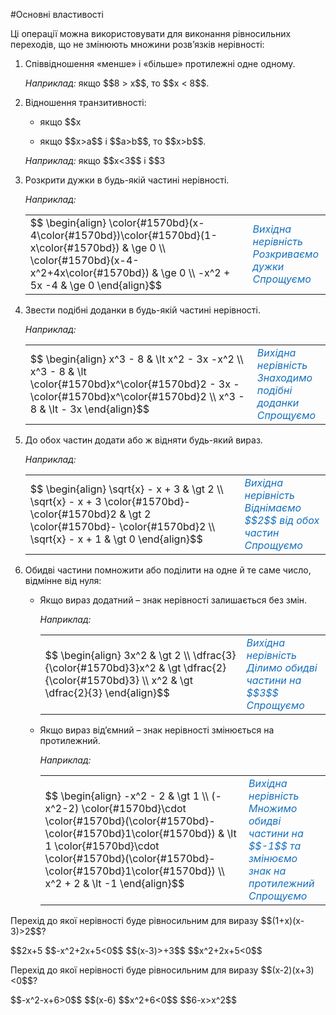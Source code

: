 #Основні властивості

<p>Ці операції можна використовувати для виконання рівносильних переходів, що не змінюють множини розв’язків нерівності:</p>

<ol>
<li><p>Співвідношення «менше» і «більше» протилежні одне одному.</p>
<p><i>Наприклад:</i> якщо $$8 > x$$, то $$x < 8$$.</p></li>
<li><p>Відношення транзитивності:</p>
<ul>
<li><p>якщо $$x<a$$ і $$a<b$$, то $$x<b$$;</p></li>
<li><p>якщо $$x>a$$ і $$a>b$$, то $$x>b$$.</p></li>
</ul>
<p><i>Наприклад:</i> якщо $$x<3$$ і $$3<y$$, то $$x<y$$.</p></li>
<li><p>Розкрити дужки в будь-якій частині нерівності.</p>
<p><i>Наприклад:</i></p></li>

<table style="border: none;" class="none" cellpadding=4>
<tr>
<td>$$
    \begin{align}
        \color{#1570bd}(x-4\color{#1570bd})\color{#1570bd}(1-x\color{#1570bd}) & \ge 0 \\
        \color{#1570bd}(x-4-x^2+4x\color{#1570bd}) & \ge 0 \\
        -x^2 + 5x -4 & \ge 0
    \end{align}$$</td>
<td><font color="1570bd"><i>Вихідна нерівність<br>Розкриваємо дужки<br>Спрощуємо</i></font></td>
</tr>
</table>

<li><p>Звести подібні доданки в будь-якій частині нерівності.</p></li>
<p><i>Наприклад:</i></p></li>

<table style="border: none;" class="none" cellpadding=4>
<tr>
<td rowspan="3">$$
    \begin{align}
        x^3 - 8 & \lt x^2 - 3x -x^2 \\
        x^3 - 8 & \lt \color{#1570bd}x^\color{#1570bd}2 - 3x - \color{#1570bd}x^\color{#1570bd}2 \\
        x^3 - 8 & \lt - 3x
    \end{align}$$</td>
<td><font color="1570bd"><i>Вихідна нерівність<br>Знаходимо подібні доданки<br>Спрощуємо</i></font></td>
</tr>
</table>

<li><p>До обох частин додати або ж відняти будь-який вираз.</p></li>

<p><i>Наприклад:</i></p></li>

<table style="border: none;" class="none" cellpadding=4>
<tr>
<td rowspan="3">$$
    \begin{align}
        \sqrt{x} - x + 3 & \gt 2 \\
        \sqrt{x} - x + 3 \color{#1570bd}- \color{#1570bd}2 & \gt 2 \color{#1570bd}- \color{#1570bd}2 \\
        \sqrt{x} - x + 1 & \gt 0
    \end{align}$$</td>
<td><font color="1570bd"><i>Вихідна нерівність<br>Віднімаємо $$2$$ від обох частин<br>Спрощуємо</i></font></td>
</tr>
</table>

<li><p>Обидві частини помножити або поділити на одне й те саме число, відмінне від нуля:</p></li>
<ul>
<li><p>Якщо вираз додатний – знак нерівності залишається без змін.</p></li>
<p><i>Наприклад:</i></p></li>

<table style="border: none;" class="none" cellpadding=4>
<tr>
<td rowspan="3">$$
    \begin{align}
        3x^2 & \gt 2 \\
        \dfrac{3}{\color{#1570bd}3}x^2 & \gt \dfrac{2}{\color{#1570bd}3} \\
        x^2 & \gt \dfrac{2}{3}
    \end{align}$$</td>
<td><font color="1570bd"><i>Вихідна нерівність<br>Ділимо обидві частини на $$3$$ <br>Спрощуємо</i></font></td>
</tr>
</table>

<li><p>Якщо вираз від’ємний – знак нерівності змінюється на протилежний.</p></li>
<p><i>Наприклад:</i></p></li>

<table style="border: none;" class="none" cellpadding=4>
<tr>
<td rowspan="3">$$
    \begin{align}
        -x^2 - 2 & \gt 1 \\
        (-x^2-2) \color{#1570bd}\cdot \color{#1570bd}(\color{#1570bd}-\color{#1570bd}1\color{#1570bd}) & \lt 1 \color{#1570bd}\cdot \color{#1570bd}(\color{#1570bd}-\color{#1570bd}1\color{#1570bd}) \\
        x^2 + 2 & \lt -1
    \end{align}$$</td>
<td><font color="1570bd"><i>Вихідна нерівність<br>Множимо обидві частини на $$-1$$ та змінюємо знак на протилежний<br>Спрощуємо</i></font></td>
</tr>
</table>

</ul>
</ol>


<quiz correctLabel="correct" incorrectLabel="incorrect" checkLabel="check">
 <question text="">
        <p>Перехід до якої нерівності буде рівносильним для виразу $$(1+x)(x-3)>2$$?</p>
        <answer correct>$$2x+5<x^2$$</answer>
        <answer>$$-x^2+2x+5<0$$</answer>
        <answer>$$(x-3)>+3$$</answer>
        <answer>$$x^2+2x+5<0$$</answer>
</question>
<question text="">
        <p>Перехід до якої нерівності буде рівносильним для виразу $$(x-2)(x+3)<0$$?</p>
        <answer>$$-x^2-x+6>0$$</answer>
        <answer>$$(x-6)<x$$</answer>
        <answer>$$x^2+6<0$$</answer>
        <answer correct>$$6-x>x^2$$</answer>
</question>
</quiz>